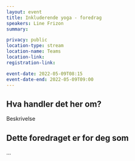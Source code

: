```yaml
---
layout: event
title: Inkluderende yoga - foredrag
speakers: Line Frizon
summary:

privacy: public
location-type: stream
location-name: Teams
location-link:
registration-link:

event-date: 2022-05-09T08:15
event-date-end: 2022-05-09T09:00
---
```

## Hva handler det her om?
Beskrivelse

## Dette foredraget er for deg som
...
